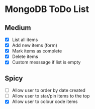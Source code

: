 # MongoDB ToDo List

## Medium

- [x] List all items
- [x] Add new items (form)
- [x] Mark items as complete
- [x] Delete items
- [x] Custom messsage if list is empty

## Spicy

- [ ] Allow user to order by date created
- [ ] Allow user to star/pin items to the top
- [x] Allow user to colour code items